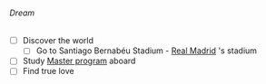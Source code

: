 
###### Dream

- [ ] Discover the world
	- [ ] Go to Santiago Bernabéu Stadium - [Real Madrid](Real%20Madrid.md) 's stadium
- [ ] Study [Master program](Researcher.md) aboard
- [ ] Find true love